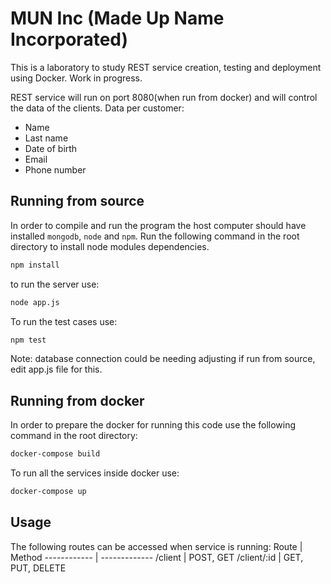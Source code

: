 # MUN Inc (Made Up Name Incorporated)

This is a laboratory to study REST service creation, testing and deployment using Docker. Work in progress.

REST service will run on port 8080(when run from docker) and will control the data of the clients. Data per customer:
* Name
* Last name
* Date of birth
* Email
* Phone number


## Running from source

In order to compile and run the program the host computer should have installed ```mongodb```, ```node``` and ```npm```. Run the following command in the root directory to install node modules dependencies.

```bash
npm install
```
to run the server use:

```bash
node app.js
```

To run the test cases use:
```bash
npm test
```
Note: database connection could be needing adjusting if run from source, edit app.js file for this. 

## Running from docker

In order to prepare the docker for running this code use the following command in the root directory:
```bash
docker-compose build
```

To run all the services inside docker use:
```bash
docker-compose up
```

## Usage
The following routes can be accessed when service is running:
Route | Method
------------ | -------------
/client | POST, GET
/client/:id | GET, PUT, DELETE
